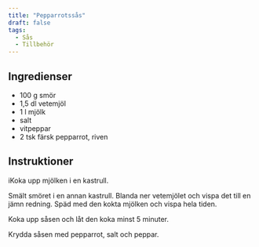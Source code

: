 ```yaml
---
title: "Pepparrotssås"  
draft: false
tags:
  - Sås
  - Tillbehör
---
```


## Ingredienser
- 100 g smör
- 1,5 dl vetemjöl
- 1 l mjölk
- salt
- vitpeppar
- 2 tsk färsk pepparrot, riven


## Instruktioner
iKoka upp mjölken i en kastrull.

Smält smöret i en annan kastrull. Blanda ner vetemjölet och vispa det till en jämn redning. Späd med den kokta mjölken och vispa hela tiden.

Koka upp såsen och låt den koka minst 5 minuter.

Krydda såsen med pepparrot, salt och peppar.
